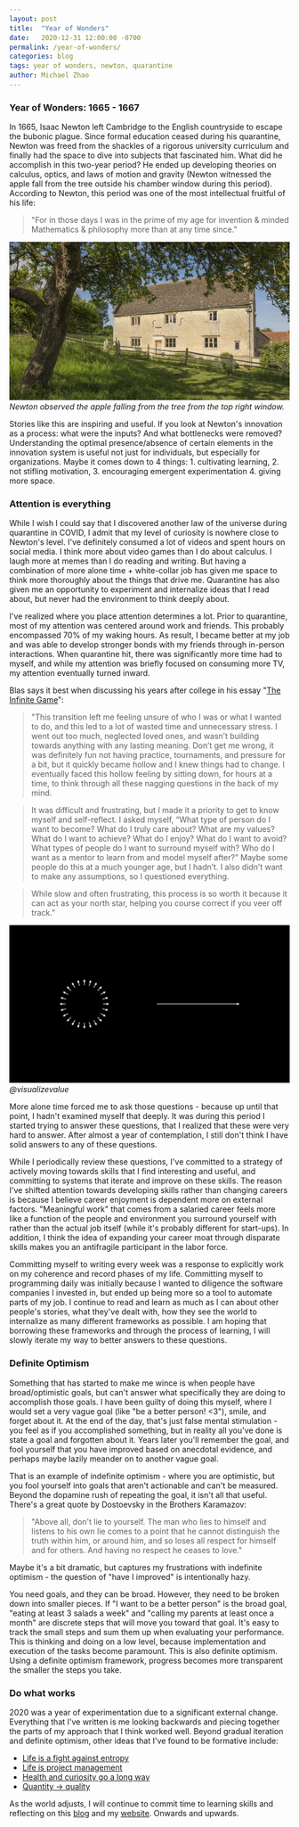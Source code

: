 ```yaml
---
layout: post
title:  "Year of Wonders"
date:   2020-12-31 12:00:00 -0700
permalink: /year-of-wonders/
categories: blog
tags: year of wonders, newton, quarantine
author: Michael Zhao
---
```

### Year of Wonders: 1665 - 1667
In 1665, Isaac Newton left Cambridge to the English countryside to escape the bubonic plague. Since formal education ceased during his quarantine, Newton was freed from the shackles of a rigorous university curriculum and finally had the space to dive into subjects that fascinated him. What did he accomplish in this two-year period? He ended up developing theories on calculus, optics, and laws of motion and gravity (Newton witnessed the apple fall from the tree outside his chamber window during this period). According to Newton, this period was one of the most intellectual fruitful of his life:

>"For in those days I was in the prime of my age for invention & minded Mathematics & philosophy more than at any time since."

![image](/assets/images/newton-house.jpg)
*Newton observed the apple falling from the tree from the top right window.*

Stories like this are inspiring and useful. If you look at Newton's innovation as a process: what were the inputs? And what bottlenecks were removed? Understanding the optimal presence/absence of certain elements in the innovation system is useful not just for individuals, but especially for organizations. Maybe it comes down to 4 things: 1. cultivating learning, 2. not stifling motivation, 3. encouraging emergent experimentation 4. giving more space.

### Attention is everything
While I wish I could say that I discovered another law of the universe during quarantine in COVID, I admit that my level of curiosity is nowhere close to Newton's level. I've definitely consumed a lot of videos and spent hours on social media. I think more about video games than I do about calculus. I laugh more at memes than I do reading and writing. But having a combination of more alone time + white-collar job has given me space to think more thoroughly about the things that drive me. Quarantine has also given me an opportunity to experiment and internalize ideas that I read about, but never had the environment to think deeply about.

I've realized where you place attention determines a lot. Prior to quarantine, most of my attention was centered around work and friends. This probably encompassed 70% of my waking hours. As result, I became better at my job and was able to develop stronger bonds with my friends through in-person interactions. When quarantine hit, there was significantly more time had to myself, and while my attention was briefly focused on consuming more TV, my attention eventually turned inward.

Blas says it best when discussing his years after college in his essay "[The Infinite Game](https://secureservercdn.net/166.62.107.55/297.bb9.myftpupload.com/wp-content/uploads/2019/12/The-Infinite-Game_Rabbit-Hole-1.pdf)":

>"This transition left me feeling unsure of who I was or what I wanted to do, and this led to a lot of wasted time and unnecessary stress. I went out too much, neglected loved ones, and wasn’t building towards anything with any lasting meaning. Don’t get me wrong, it was definitely fun not having practice, tournaments, and pressure for a bit, but it quickly became hollow and I knew things had to change. I eventually faced this hollow feeling by sitting down, for hours at a time, to think through all these nagging questions in the back of my mind. 

>It was difficult and frustrating, but I made it a priority to get to know myself and self-reflect. I asked myself, “What type of person do I want to become? What do I truly care about? What are my values? What do I want to achieve? What do I enjoy? What do I want to avoid? What types of people do I want to surround myself with? Who do I want as a mentor to learn from and model myself after?” Maybe some people do this at a much younger age, but I hadn’t. I also didn’t want to make any assumptions, so I questioned everything.

>While slow and often frustrating, this process is so worth it because it can act as your north star, helping you course correct if you veer off track."

![image](/assets/images/vv-focus.jpg)
*@visualizevalue*

More alone time forced me to ask those questions - because up until that point, I hadn't examined myself that deeply. It was during this period I started trying to answer these questions, that I realized that these were very hard to answer. After almost a year of contemplation, I still don't think I have solid answers to any of these questions.

While I periodically review these questions, I've committed to a strategy of actively moving towards skills that I find interesting and useful, and committing to systems that iterate and improve on these skills. The reason I've shifted attention towards developing skills rather than changing careers is because I believe career enjoyment is dependent more on external factors. "Meaningful work" that comes from a salaried career feels more like a function of the people and environment you surround yourself with rather than the actual job itself (while it's probably different for start-ups). In addition, I think the idea of expanding your career moat through disparate skills makes you an antifragile participant in the labor force.

Committing myself to writing every week was a response to explicitly work on my coherence and record phases of my life. Committing myself to programming daily was initially because I wanted to diligence the software companies I invested in, but ended up being more so a tool to automate parts of my job. I continue to read and learn as much as I can about other people's stories, what they've dealt with, how they see the world to internalize as many different frameworks as possible. I am hoping that borrowing these frameworks and through the process of learning, I will slowly iterate my way to better answers to these questions.

### Definite Optimism
Something that has started to make me wince is when people have broad/optimistic goals, but can't answer what specifically they are doing to accomplish those goals. I have been guilty of doing this myself, where I would set a very vague goal (like "be a better person! <3"), smile, and forget about it. At the end of the day, that's just false mental stimulation - you feel as if you accomplished something, but in reality all you've done is state a goal and forgotten about it. Years later you'll remember the goal, and fool yourself that you have improved based on anecdotal evidence, and perhaps maybe lazily meander on to another vague goal.

That is an example of indefinite optimism - where you are optimistic, but you fool yourself into goals that aren't actionable and can't be measured. Beyond the dopamine rush of repeating the goal, it isn't all that useful. There's a great quote by Dostoevsky in the Brothers Karamazov: 

>"Above all, don't lie to yourself. The man who lies to himself and listens to his own lie comes to a point that he cannot distinguish the truth within him, or around him, and so loses all respect for himself and for others. And having no respect he ceases to love." 

Maybe it's a bit dramatic, but captures my frustrations with indefinite optimism - the question of "have I improved" is intentionally hazy.

You need goals, and they can be broad. However, they need to be broken down into smaller pieces. If "I want to be a better person" is the broad goal, "eating at least 3 salads a week" and "calling my parents at least once a month" are discrete steps that will move you toward that goal. It's easy to track the small steps and sum them up when evaluating your performance. This is thinking and doing on a low level, because implementation and execution of the tasks become paramount. This is also definite optimism. Using a definite optimism framework, progress becomes more transparent the smaller the steps you take.

### Do what works
2020 was a year of experimentation due to a significant external change. Everything that I've written is me looking backwards and piecing together the parts of my approach that I think worked well. Beyond gradual iteration and definite optimism, other ideas that I've found to be formative include:

* [Life is a fight against entropy](https://mzhao8.substack.com/p/life-is-a-fight-against-entropy)
* [Life is project management](https://mzhao8.substack.com/p/life-is-project-management)
* [Health and curiosity go a long way](https://fs.blog/2013/11/richard-feynman-curiosity/)
* [Quantity → quality](https://www.nytimes.com/1996/02/12/us/in-kasparov-vs-computer-the-chess-scorecard-is-1-1.html)

As the world adjusts, I will continue to commit time to learning skills and reflecting on this [blog](https://mzhao8.substack.com/) and my [website](https://mzhao8.github.io/). Onwards and upwards.